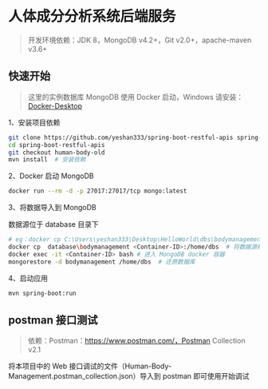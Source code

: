 # 人体成分分析系统后端服务

> 开发环境依赖：JDK 8，MongoDB v4.2+，Git v2.0+，apache-maven v3.6+

## 快速开始

> 这里的实例数据库 MongoDB 使用 Docker 启动，Windows 请安装：[Docker-Desktop](https://www.docker.com/products/docker-desktop)

1、安装项目依赖

```bash
git clone https://github.com/yeshan333/spring-boot-restful-apis spring-boot-restful-apis
cd spring-boot-restful-apis
git checkout human-body-old
mvn install  # 安装依赖
```

2、Docker 启动 MongoDB

```bash
docker run --rm -d -p 27017:27017/tcp mongo:latest
```

3、将数据导入到 MongoDB

<!-- 导出：mongodump -h 127.0.0.1 -o dbs，ref：https://www.jb51.net/article/52498.htm#_label1 -->

数据源位于 database 目录下

```bash
# eg：docker cp C:\Users\yeshan333\Desktop\HelloWorld\dbs\bodymanagement 11093e0e3f06:/home/dbs
docker cp  database\bodymanagement <Container-ID>:/home/dbs  # 将数据源移动到 MongoDB 容器内
docker exec -it <Container-ID> bash # 进入 MongoDB docker 容器
mongorestore -d bodymanagement /home/dbs  # 还原数据库
```

4、启动应用

```bash
mvn spring-boot:run
```

## postman 接口测试

> 依赖：Postman：https://www.postman.com/，Postman Collection v2.1

将本项目中的 Web 接口调试的文件（Human-Body-Management.postman_collection.json）导入到 postman 即可使用开始调试